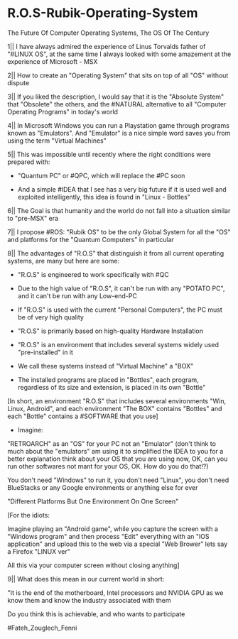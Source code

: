# R.O.S-Rubik-Operating-System

The Future Of Computer Operating Systems, The OS Of The Century



1|| I have always admired the experience of Linus Torvalds father of "#LINUX OS", at the same time I always looked with some amazement at the experience of Microsoft - MSX



2|| How to create an "Operating System" that sits on top of all "OS" without dispute



3|| If you liked the description, I would say that it is the "Absolute System" that "Obsolete" the others, and the #NATURAL alternative to all "Computer Operating Programs" in today's world



4|| In Microsoft Windows you can run a Playstation game through programs known as "Emulators". And "Emulator" is a nice simple word saves you from using the term "Virtual Machines"



5|| This was impossible until recently where the right conditions were prepared with:

- "Quantum PC" or #QPC, which will replace the #PC soon



- And a simple #IDEA that I see has a very big future if it is used well and exploited intelligently, this idea is found in "Linux - Bottles"



6|| The Goal is that humanity and the world do not fall into a situation similar to "pre-MSX" era



7|| I propose #ROS: "Rubik OS" to be the only Global System for all the "OS" and platforms for the "Quantum Computers" in particular



8|| The advantages of "R.O.S" that distinguish it from all current operating systems, are many but here are some:



- "R.O.S" is engineered to work specifically with #QC

- Due to the high value of "R.O.S", it can't be run with any "POTATO PC", and it can't be run with any Low-end-PC

- If "R.O.S" is used with the current "Personal Computers", the PC must be of very high quality

- "R.O.S" is primarily based on high-quality Hardware Installation

- "R.O.S" is an environment that includes several systems widely used "pre-installed" in it

- We call these systems instead of "Virtual Machine" a "BOX"

- The installed programs are placed in "Bottles", each program, regardless of its size and extension, is placed in its own "Bottle"



[In short, an environment "R.O.S" that includes several environments "Win, Linux, Android", and each environment "The BOX" contains "Bottles" and each "Bottle" contains a #SOFTWARE that you use]



- Imagine:

"RETROARCH" as an "OS" for your PC not an "Emulator"
(don't think to much about the "emulators" am using it to simplified the IDEA to you for a better explanation
think about your OS that you are using now, OK, can you run other softwares not mant for your OS, OK. How do you do that!?)

You don't need "Windows" to run it, you don't need "Linux", you don't need BlueStacks or any Google environments or anything else for ever

"Different Platforms But One Environment On One Screen"

[For the idiots:

Imagine playing an "Android game", while you capture the screen with a "Windows program" and then process "Edit" everything with an "IOS application" and upload this to the web via a special "Web Brower" lets say a Firefox "LINUX ver"

All this via your computer screen without closing anything]

9|| What does this mean in our current world in short:

"It is the end of the motherboard, Intel processors and NVIDIA GPU as we know them and know the industry associated with them


Do you think this is achievable, and who wants to participate



#Fateh_Zouglech_Fenni

